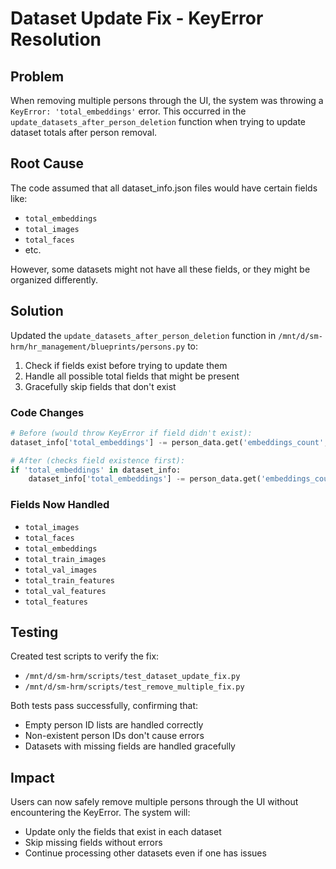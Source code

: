 # Dataset Update Fix - KeyError Resolution

## Problem
When removing multiple persons through the UI, the system was throwing a `KeyError: 'total_embeddings'` error. This occurred in the `update_datasets_after_person_deletion` function when trying to update dataset totals after person removal.

## Root Cause
The code assumed that all dataset_info.json files would have certain fields like:
- `total_embeddings`
- `total_images`
- `total_faces`
- etc.

However, some datasets might not have all these fields, or they might be organized differently.

## Solution
Updated the `update_datasets_after_person_deletion` function in `/mnt/d/sm-hrm/hr_management/blueprints/persons.py` to:

1. Check if fields exist before trying to update them
2. Handle all possible total fields that might be present
3. Gracefully skip fields that don't exist

### Code Changes
```python
# Before (would throw KeyError if field didn't exist):
dataset_info['total_embeddings'] -= person_data.get('embeddings_count', 0)

# After (checks field existence first):
if 'total_embeddings' in dataset_info:
    dataset_info['total_embeddings'] -= person_data.get('embeddings_count', 0)
```

### Fields Now Handled
- `total_images`
- `total_faces`
- `total_embeddings`
- `total_train_images`
- `total_val_images`
- `total_train_features`
- `total_val_features`
- `total_features`

## Testing
Created test scripts to verify the fix:
- `/mnt/d/sm-hrm/scripts/test_dataset_update_fix.py`
- `/mnt/d/sm-hrm/scripts/test_remove_multiple_fix.py`

Both tests pass successfully, confirming that:
- Empty person ID lists are handled correctly
- Non-existent person IDs don't cause errors
- Datasets with missing fields are handled gracefully

## Impact
Users can now safely remove multiple persons through the UI without encountering the KeyError. The system will:
- Update only the fields that exist in each dataset
- Skip missing fields without errors
- Continue processing other datasets even if one has issues